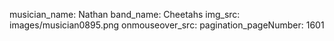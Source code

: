 musician_name: Nathan
band_name: Cheetahs
img_src: images/musician0895.png
onmouseover_src: 
pagination_pageNumber: 1601